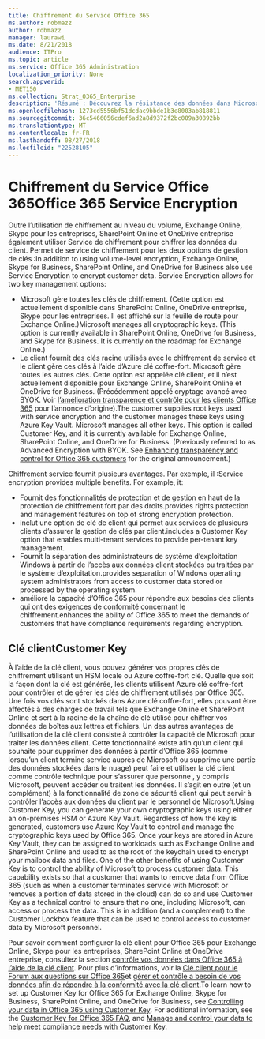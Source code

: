 ```yaml
---
title: Chiffrement du Service Office 365
ms.author: robmazz
author: robmazz
manager: laurawi
ms.date: 8/21/2018
audience: ITPro
ms.topic: article
ms.service: Office 365 Administration
localization_priority: None
search.appverid:
- MET150
ms.collection: Strat_O365_Enterprise
description: 'Résumé : Découvrez la résistance des données dans Microsoft Office 365.'
ms.openlocfilehash: 1273cd5556bf51dcdac9bbde1b3e8003ab818811
ms.sourcegitcommit: 36c5466056cdef6ad2a8d9372f2bc009a30892bb
ms.translationtype: MT
ms.contentlocale: fr-FR
ms.lasthandoff: 08/27/2018
ms.locfileid: "22528105"
---
```

# <a name="office-365-service-encryption"></a><span data-ttu-id="9ddc9-103">Chiffrement du Service Office 365</span><span class="sxs-lookup"><span data-stu-id="9ddc9-103">Office 365 Service Encryption</span></span>

<span data-ttu-id="9ddc9-p101">Outre l’utilisation de chiffrement au niveau du volume, Exchange Online, Skype pour les entreprises, SharePoint Online et OneDrive entreprise également utiliser Service de chiffrement pour chiffrer les données du client. Permet de service de chiffrement pour les deux options de gestion de clés :</span><span class="sxs-lookup"><span data-stu-id="9ddc9-p101">In addition to using volume-level encryption, Exchange Online, Skype for Business, SharePoint Online, and OneDrive for Business also use Service Encryption to encrypt customer data. Service Encryption allows for two key management options:</span></span>
- <span data-ttu-id="9ddc9-p102">Microsoft gère toutes les clés de chiffrement. (Cette option est actuellement disponible dans SharePoint Online, OneDrive entreprise, Skype pour les entreprises. Il est affiché sur la feuille de route pour Exchange Online.)</span><span class="sxs-lookup"><span data-stu-id="9ddc9-p102">Microsoft manages all cryptographic keys. (This option is currently available in SharePoint Online, OneDrive for Business, and Skype for Business. It is currently on the roadmap for Exchange Online.)</span></span>
- <span data-ttu-id="9ddc9-p103">Le client fournit des clés racine utilisés avec le chiffrement de service et le client gère ces clés à l’aide d’Azure clé coffre-fort. Microsoft gère toutes les autres clés. Cette option est appelée clé client, et il n’est actuellement disponible pour Exchange Online, SharePoint Online et OneDrive for Business. (Précédemment appelé cryptage avancé avec BYOK. Voir [l’amélioration transparence et contrôle pour les clients Office 365](http://blogs.office.com/2015/04/21/enhancing-transparency-and-control-for-office-365-customers/) pour l’annonce d’origine).</span><span class="sxs-lookup"><span data-stu-id="9ddc9-p103">The customer supplies root keys used with service encryption and the customer manages these keys using Azure Key Vault. Microsoft manages all other keys. This option is called Customer Key, and it is currently available for Exchange Online, SharePoint Online, and OneDrive for Business. (Previously referred to as Advanced Encryption with BYOK. See [Enhancing transparency and control for Office 365 customers](http://blogs.office.com/2015/04/21/enhancing-transparency-and-control-for-office-365-customers/) for the original announcement.)</span></span>

<span data-ttu-id="9ddc9-p104">Chiffrement service fournit plusieurs avantages. Par exemple, il :</span><span class="sxs-lookup"><span data-stu-id="9ddc9-p104">Service encryption provides multiple benefits. For example, it:</span></span>
- <span data-ttu-id="9ddc9-116">Fournit des fonctionnalités de protection et de gestion en haut de la protection de chiffrement fort par des droits.</span><span class="sxs-lookup"><span data-stu-id="9ddc9-116">provides rights protection and management features on top of strong encryption protection.</span></span>
- <span data-ttu-id="9ddc9-117">inclut une option de clé de client qui permet aux services de plusieurs clients d’assurer la gestion de clés par client.</span><span class="sxs-lookup"><span data-stu-id="9ddc9-117">includes a Customer Key option that enables multi-tenant services to provide per-tenant key management.</span></span>
- <span data-ttu-id="9ddc9-118">Fournit la séparation des administrateurs de système d’exploitation Windows à partir de l’accès aux données client stockées ou traitées par le système d’exploitation.</span><span class="sxs-lookup"><span data-stu-id="9ddc9-118">provides separation of Windows operating system administrators from access to customer data stored or processed by the operating system.</span></span>
- <span data-ttu-id="9ddc9-119">améliore la capacité d’Office 365 pour répondre aux besoins des clients qui ont des exigences de conformité concernant le chiffrement.</span><span class="sxs-lookup"><span data-stu-id="9ddc9-119">enhances the ability of Office 365 to meet the demands of customers that have compliance requirements regarding encryption.</span></span>

## <a name="customer-key"></a><span data-ttu-id="9ddc9-120">Clé client</span><span class="sxs-lookup"><span data-stu-id="9ddc9-120">Customer Key</span></span>
<span data-ttu-id="9ddc9-p105">À l’aide de la clé client, vous pouvez générer vos propres clés de chiffrement utilisant un HSM locale ou Azure coffre-fort clé. Quelle que soit la façon dont la clé est générée, les clients utilisent Azure clé coffre-fort pour contrôler et de gérer les clés de chiffrement utilisés par Office 365. Une fois vos clés sont stockés dans Azure clé coffre-fort, elles pouvant être affectés à des charges de travail tels que Exchange Online et SharePoint Online et sert à la racine de la chaîne de clé utilisé pour chiffrer vos données de boîtes aux lettres et fichiers. Un des autres avantages de l’utilisation de la clé client consiste à contrôler la capacité de Microsoft pour traiter les données client. Cette fonctionnalité existe afin qu’un client qui souhaite pour supprimer des données à partir d’Office 365 (comme lorsqu’un client termine service auprès de Microsoft ou supprime une partie des données stockées dans le nuage) peut faire et utiliser la clé client comme contrôle technique pour s’assurer que personne , y compris Microsoft, peuvent accéder ou traitent les données. Il s’agit en outre (et un complément) à la fonctionnalité de zone de sécurité client qui peut servir à contrôler l’accès aux données du client par le personnel de Microsoft.</span><span class="sxs-lookup"><span data-stu-id="9ddc9-p105">Using Customer Key, you can generate your own cryptographic keys using either an on-premises HSM or Azure Key Vault. Regardless of how the key is generated, customers use Azure Key Vault to control and manage the cryptographic keys used by Office 365. Once your keys are stored in Azure Key Vault, they can be assigned to workloads such as Exchange Online and SharePoint Online and used to as the root of the keychain used to encrypt your mailbox data and files. One of the other benefits of using Customer Key is to control the ability of Microsoft to process customer data. This capability exists so that a customer that wants to remove data from Office 365 (such as when a customer terminates service with Microsoft or removes a portion of data stored in the cloud) can do so and use Customer Key as a technical control to ensure that no one, including Microsoft, can access or process the data. This is in addition (and a complement) to the Customer Lockbox feature that can be used to control access to customer data by Microsoft personnel.</span></span>

<span data-ttu-id="9ddc9-p106">Pour savoir comment configurer la clé client pour Office 365 pour Exchange Online, Skype pour les entreprises, SharePoint Online et OneDrive entreprise, consultez la section [contrôle vos données dans Office 365 à l’aide de la clé client](https://support.office.com/article/Controlling-your-data-in-Office-365-using-Customer-Key-f2cd475a-e592-46cf-80a3-1bfb0fa17697). Pour plus d’informations, voir la [Clé client pour le Forum aux questions sur Office 365](https://support.office.com/article/Customer-Key-for-Office-365-FAQ-41ae293a-bd5c-4083-acd8-e1a2b4329da6)et [gérer et contrôle a besoin de vos données afin de répondre à la conformité avec la clé client](https://techcommunity.microsoft.com/t5/Microsoft-Ignite-Content-2017/Manage-and-control-your-data-to-help-meet-compliance-needs-with/td-p/117580).</span><span class="sxs-lookup"><span data-stu-id="9ddc9-p106">To learn how to set up Customer Key for Office 365 for Exchange Online, Skype for Business, SharePoint Online, and OneDrive for Business, see [Controlling your data in Office 365 using Customer Key](https://support.office.com/article/Controlling-your-data-in-Office-365-using-Customer-Key-f2cd475a-e592-46cf-80a3-1bfb0fa17697). For additional information, see the [Customer Key for Office 365 FAQ](https://support.office.com/article/Customer-Key-for-Office-365-FAQ-41ae293a-bd5c-4083-acd8-e1a2b4329da6), and [Manage and control your data to help meet compliance needs with Customer Key](https://techcommunity.microsoft.com/t5/Microsoft-Ignite-Content-2017/Manage-and-control-your-data-to-help-meet-compliance-needs-with/td-p/117580).</span></span>

